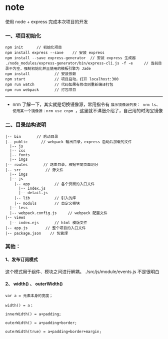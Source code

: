 # note
使用 node + express 完成本次项目的开发

### 一、项目初始化
```
npm init      // 初始化项目
npm install express --save    // 安装 express
npm install --save express-generator  // 安装 express 生成器
./node_modules/express-generator/bin/express-cli.js -f -e     // 当前目录不为空，强制初始化并且使用的模板引擎为 Jade
npm install           // 安装依赖
npm start             // 项目启动，打开 localhost:300
npm run watch         // 代码如果有修改则重新编译打包
npm run webpack       // 打包项目
```

*******
* nrm 了解一下，其实就是切换镜像源，常用指令有 `展示镜像源列表： nrm ls`、`使用某一个镜像源：nrm use cnpm `，这里就不详细介绍了，自己用的时淘宝镜像

### 二、目录结构说明

```
|-- bin       // 启动目录
|-- public      // webpack 输出目录，express 启动后加载的文件
  |-- js
  |-- css
  |-- fonts
  |-- imgs
|-- routes       // 路由目录，根据不同页面划分
|-- src           // 源文件
  |-- imgs
  |-- js
    |-- app           // 各个页面的入口文件
      |-- index.js      
      |-- detail.js
    |-- lib           // 引入的库
    |-- moduls        // 自定义模块 
  |-- less
  |-- webpack.config.js     // webpack 配置文件
|-- views
  |-- index.ejs       // html 模版文件
|-- app.js        // 整个项目的入口文件
|-- package.json    // 包管理

```


### 其他：

#### 1、发布订阅模式
这个模式用于组件、模块之间进行解耦。
./src/js/module/events.js 不是很明白

#### 2、 width() 、 outerWidth()

```
var a = 元素本身的宽度；

width() = a；

innerWidth() = a+padding;

outerWidth() = a+padding+border;

outerWidth(true) = a+padding+border+margin;
```